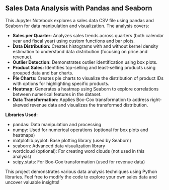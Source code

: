 ## Sales Data Analysis with Pandas and Seaborn

This Jupyter Notebook explores a sales data CSV file using pandas and Seaborn for data manipulation and visualization. The analysis covers:

* **Sales per Quarter:** Analyzes sales trends across quarters (both calendar year and fiscal year) using custom functions and bar plots.
* **Data Distribution:** Creates histograms with and without kernel density estimation to understand data distribution (focusing on price and revenue).
* **Outlier Detection:** Demonstrates outlier identification using box plots.
* **Product Sales:** Identifies top-selling and least-selling products using grouped data and bar charts.
* **Pie Charts:** Creates pie charts to visualize the distribution of product IDs with options for highlighting specific products.
* **Heatmap:** Generates a heatmap using Seaborn to explore correlations between numerical features in the dataset.
* **Data Transformation:** Applies Box-Cox transformation to address right-skewed revenue data and visualizes the transformed distribution.

**Libraries Used:**

* pandas: Data manipulation and processing
* numpy: Used for numerical operations (optional for box plots and heatmaps)
* matplotlib.pyplot: Base plotting library (used by Seaborn)
* seaborn: Advanced data visualization library
* wordcloud (optional): For creating word clouds (not used in this analysis)
* scipy.stats: For Box-Cox transformation (used for revenue data)

This project demonstrates various data analysis techniques using Python libraries. Feel free to modify the code to explore your own sales data and uncover valuable insights!
